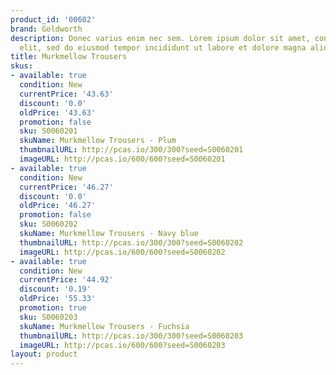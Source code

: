 ```yaml
---
product_id: '00602'
brand: Goldworth
description: Donec varius enim nec sem. Lorem ipsum dolor sit amet, consectetur adipisicing
  elit, sed do eiusmod tempor incididunt ut labore et dolore magna aliqua.
title: Murkmellow Trousers
skus:
- available: true
  condition: New
  currentPrice: '43.63'
  discount: '0.0'
  oldPrice: '43.63'
  promotion: false
  sku: S0060201
  skuName: Murkmellow Trousers - Plum
  thumbnailURL: http://pcas.io/300/300?seed=S0060201
  imageURL: http://pcas.io/600/600?seed=S0060201
- available: true
  condition: New
  currentPrice: '46.27'
  discount: '0.0'
  oldPrice: '46.27'
  promotion: false
  sku: S0060202
  skuName: Murkmellow Trousers - Navy blue
  thumbnailURL: http://pcas.io/300/300?seed=S0060202
  imageURL: http://pcas.io/600/600?seed=S0060202
- available: true
  condition: New
  currentPrice: '44.92'
  discount: '0.19'
  oldPrice: '55.33'
  promotion: true
  sku: S0060203
  skuName: Murkmellow Trousers - Fuchsia
  thumbnailURL: http://pcas.io/300/300?seed=S0060203
  imageURL: http://pcas.io/600/600?seed=S0060203
layout: product
---
```

